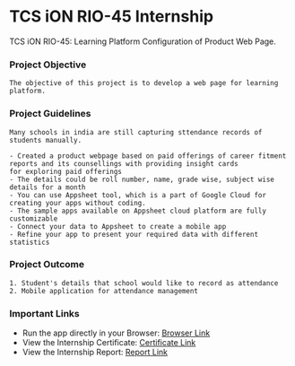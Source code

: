 # TCS iON RIO-45 Internship

TCS iON RIO-45: Learning Platform Configuration of Product Web Page.

### Project Objective

```
The objective of this project is to develop a web page for learning platform.
```

### Project Guidelines

```
Many schools in india are still capturing sttendance records of students manually.

- Created a product webpage based on paid offerings of career fitment reports and its counsellings with providing insight cards
for exploring paid offerings
- The details could be roll number, name, grade wise, subject wise details for a month
- You can use Appsheet tool, which is a part of Google Cloud for creating your apps without coding.
- The sample apps available on Appsheet cloud platform are fully customizable
- Connect your data to Appsheet to create a mobile app
- Refine your app to present your required data with different statistics
```

### Project Outcome

```
1. Student's details that school would like to record as attendance
2. Mobile application for attendance management
```


### Important Links

- Run the app directly in your Browser: [Browser Link](https://www.appsheet.com/start/fba0d88e-f49e-4d6b-b8f1-b5d149cf607d)
- View the Internship Certificate: [Certificate Link](https://drive.google.com/file/d/13SioPiOYwfASh8NOKwlSKpAS0pReGG2h/view?usp=sharing)
- View the Internship Report: [Report Link](https://drive.google.com/file/d/1hiGNaXsW3fMQCeqh9ly6fK4DWUApnKPy/view?usp=sharing)



